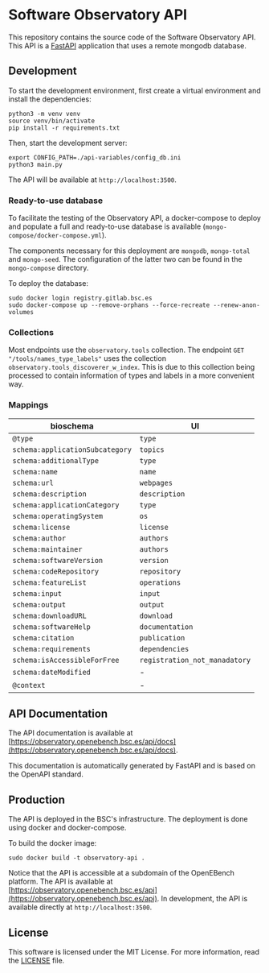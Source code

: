# Software Observatory API 

This repository contains the source code of the Software Observatory API. This API is a [FastAPI](https://fastapi.tiangolo.com/) application that uses a remote mongodb database. 

## Development 

To start the development environment, first create a virtual environment and install the dependencies: 

```
python3 -m venv venv
source venv/bin/activate
pip install -r requirements.txt
```

Then, start the development server: 

```
export CONFIG_PATH=./api-variables/config_db.ini
python3 main.py
```

The API will be available at `http://localhost:3500`.

### Ready-to-use database

To facilitate the testing of the Observatory API, a docker-compose to deploy and populate a full and ready-to-use database is available (`mongo-compose/docker-compose.yml`). 

The components necessary for this deployment are `mongodb`, `mongo-total` and `mongo-seed`. The configuration of the latter two can be found in the `mongo-compose` directory. 

To deploy the database:

```
sudo docker login registry.gitlab.bsc.es
sudo docker-compose up --remove-orphans --force-recreate --renew-anon-volumes
```

### Collections 
 
Most endpoints use the `observatory.tools` collection. The endpoint `GET "/tools/names_type_labels"` uses the collection `observatory.tools_discoverer_w_index`. This is due to this collection being processed to contain information of types and labels in a more convenient way. 


### Mappings 

| bioschema |  UI    |
| --------- | ------ |
| `@type`   | `type` |
| `schema:applicationSubcategory` | `topics` |
| `schema:additionalType` | `type` |
| `schema:name` | `name` |
| `schema:url` | `webpages` |
| `schema:description` | `description` |
| `schema:applicationCategory` | `type` |
| `schema:operatingSystem` | `os` |
| `schema:license` | `license` |
| `schema:author` | `authors` |
| `schema:maintainer` | `authors` |
| `schema:softwareVersion` | `version` |
| `schema:codeRepository` | `repository` 
| `schema:featureList` | `operations` |
| `schema:input` | `input` |
| `schema:output` | `output` |
| `schema:downloadURL` | `download` |
| `schema:softwareHelp` | `documentation` | 
| `schema:citation` | `publication` |
| `schema:requirements` | `dependencies` |
| `schema:isAccessibleForFree` | `registration_not_manadatory` |
| `schema:dateModified` | - |
| `@context` | - |



## API Documentation

The API documentation is available at [https://observatory.openebench.bsc.es/api/docs](https://observatory.openebench.bsc.es/api/docs).

This documentation is automatically generated by FastAPI and is based on the OpenAPI standard. 

## Production

The API is deployed in the BSC's infrastructure. The deployment is done using docker and docker-compose. 

To build the docker image: 

```
sudo docker build -t observatory-api .
```

Notice that the API is accessible at a subdomain of the OpenEBench platform. The API is available at [https://observatory.openebench.bsc.es/api](https://observatory.openebench.bsc.es/api). In development, the API is available directly at `http://localhost:3500`.

## License

This software is licensed under the MIT License. For more information, read the [LICENSE](LICENSE) file.
